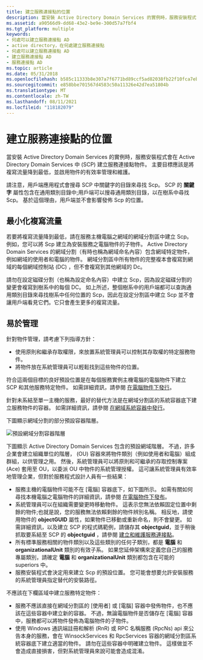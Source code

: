 ```yaml
---
title: 建立服務連接點的位置
description: 當安裝 Active Directory Domain Services 的實例時，服務安裝程式會在 Active Directory Domain Services 中 (SCP) 建立服務連接點物件。
ms.assetid: a90566d9-dd68-43e2-be9e-300d57a7fbf4
ms.tgt_platform: multiple
keywords:
- 何處可以建立服務連接點 AD
- active directory，在何處建立服務連接點
- 何處可以建立服務連接點 AD
- 建立服務連接點 AD
- 服務連接點 AD
ms.topic: article
ms.date: 05/31/2018
ms.openlocfilehash: b585c11333b8e307a7f6771bd89ccf5ad82038fb22f10fca7eb114c1101a063a
ms.sourcegitcommit: e858bbe701567d4583c50a11326e42d7ea51804b
ms.translationtype: MT
ms.contentlocale: zh-TW
ms.lasthandoff: 08/11/2021
ms.locfileid: "118182079"
---
```

# <a name="where-to-create-a-service-connection-point"></a>建立服務連接點的位置

當安裝 Active Directory Domain Services 的實例時，服務安裝程式會在 Active Directory Domain Services 中 (SCP) 建立服務連接點物件。 主要目標應該是將複寫流量降到最低，並啟用物件的有效率管理和維護。

請注意，用戶端應用程式會搜尋 SCP 中關鍵字的目錄來尋找 Scp。 SCP 的 **關鍵字** 屬性包含在通用類別目錄中;用戶端可以搜尋通用類別目錄，以在樹系中尋找 Scp。 基於這個理由，用戶端並不會影響發佈 Scp 的位置。

## <a name="minimize-replication-traffic"></a>最小化複寫流量

若要將複寫流量降到最低，請在服務主機電腦之網域的網域分割區中建立 Scp。 例如，您可以將 Scp 建立為安裝服務之電腦物件的子物件。 Active Directory Domain Services 的網域分割（有時也稱為網域命名內容）包含網域特定物件，例如網域的使用者和電腦的物件。 網域分割區中所有物件的完整複本會複寫到網域的每個網域控制站 (DC) ，但不會複寫到其他網域的 Dc。

請勿在設定磁碟分割（也稱為設定命名內容）中建立 Scp，因為設定磁碟分割的變更會複寫到樹系中的每個 DC。 如上所述，整個樹系中的用戶端都可以查詢通用類別目錄來尋找樹系中任何位置的 Scp，因此在設定分割區中建立 Scp 並不會讓用戶端看見它們。它只會產生更多的複寫流量。

## <a name="ease-of-administration"></a>易於管理

針對物件管理，請考慮下列指導方針：

-   使用原則和繼承存取權限，來放置系統管理員可以控制其存取權的特定服務物件。
-   將物件放在系統管理員可以輕鬆找到這些物件的位置。

符合這兩個目標的良好預設位置是在每個服務實例主機電腦的電腦物件下建立 SCP 和其他服務特定物件。 如需詳細資訊，請參閱 [在電腦物件下發行](publishing-under-a-computer-object.md)。

針對未系結至單一主機的服務，最好的替代方法是在網域分割區的系統容器底下建立服務物件的容器。 如需詳細資訊，請參閱 [在網域系統容器中發行](publishing-in-a-domain-system-container.md)。

下圖顯示網域分割的部分預設容器階層。

![預設網域分割容器階層](images/domain-container-heirarchy.png)

下圖顯示 Active Directory Domain Services 包含的預設網域階層。 不過，許多企業會建立組織單位的階層， (OU) 容器來將物件類別（例如使用者和電腦）組成群組，以供管理之用。 然後，系統管理員可以將原則和可繼承的存取控制專案 (Ace) 套用至 OU，以委派 OU 中物件的系統管理授權。 這可讓系統管理員有效率地管理企業，但對於服務程式設計人員有一些結果：

-   服務主機的電腦物件可能不在 [電腦] 容器底下，如下圖所示。 如需有關如何尋找本機電腦之電腦物件的詳細資訊，請參閱 [在電腦物件下發布](publishing-under-a-computer-object.md)。
-   系統管理員可以在組織需要變更時移動物件。 這表示您無法依賴固定位置中剩餘的物件;也就是說，您的服務無法依賴剩餘的物件辨別名稱。 相反地，請使用物件的 **objectGUID** 屬性，如果物件已移動或重新命名，則不會變更。 如需詳細資訊，以及建立 SCP 的程式碼範例，請儲存其 **objectguid**，並于稍後抓取要系結至 SCP 的 **objectguid** ，請參閱 [建立和維護服務連接點](creating-and-maintaining-a-service-connection-point.md)。
-   所有標準服務相關的物件類別以及這些類別的任何子類別，都是 **電腦** 和 **organizationalUnit** 類別的有效子系。 如果您延伸架構來定義您自己的服務專屬類別，請確定 **電腦** 和 **organizationalUnit** 類別都包含在可能的 superiors 中。
-   服務安裝程式會決定用來建立 Scp 的預設位置。 您可能會想要允許安裝服務的系統管理員指定替代的安裝路徑。

不應該在下欄區域中建立服務特定物件：

-   服務不應該直接在網域分割區的 [使用者] 或 [電腦] 容器中發佈物件，也不應該在這些容器中建立新的容器。 不過，無論電腦物件是否儲存在 [電腦] 容器中，服務都可以將物件發佈為電腦物件的子物件。
-   使用 Windows 通訊端註冊和解析 (RnR) 或 RPC 名稱服務 (RpcNs) api 來公告本身的服務，會在 WinsockServices 和 RpcServices 容器的網域分割區系統容器底下建立適當的物件。 請勿在這些容器中明確建立物件。 這樣做並不會造成直接損害，但對系統管理員來說可能會造成混淆。

 

 




